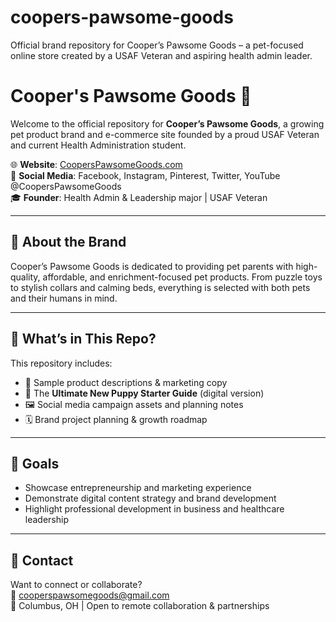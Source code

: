 # coopers-pawsome-goods
Official brand repository for Cooper’s Pawsome Goods – a pet-focused online store created by a USAF Veteran and aspiring health admin leader.
# Cooper's Pawsome Goods 🐾

Welcome to the official repository for **Cooper’s Pawsome Goods**, a growing pet product brand and e-commerce site founded by a proud USAF Veteran and current Health Administration student.

🌐 **Website**: [CoopersPawsomeGoods.com](https://www.cooperspawsomegoods.com)  
📱 **Social Media**: Facebook, Instagram, Pinterest, Twitter, YouTube @CoopersPawsomeGoods  
🎓 **Founder**: Health Admin & Leadership major | USAF Veteran

---

## 🐶 About the Brand

Cooper’s Pawsome Goods is dedicated to providing pet parents with high-quality, affordable, and enrichment-focused pet products. From puzzle toys to stylish collars and calming beds, everything is selected with both pets and their humans in mind.

---

## 🧰 What’s in This Repo?

This repository includes:
- 📄 Sample product descriptions & marketing copy
- 📘 The **Ultimate New Puppy Starter Guide** (digital version)
- 🖼️ Social media campaign assets and planning notes
- 🗓️ Brand project planning & growth roadmap

---

## 🎯 Goals

- Showcase entrepreneurship and marketing experience
- Demonstrate digital content strategy and brand development
- Highlight professional development in business and healthcare leadership

---

## 💬 Contact

Want to connect or collaborate?  
📧 cooperspawsomegoods@gmail.com  
📍 Columbus, OH | Open to remote collaboration & partnerships
